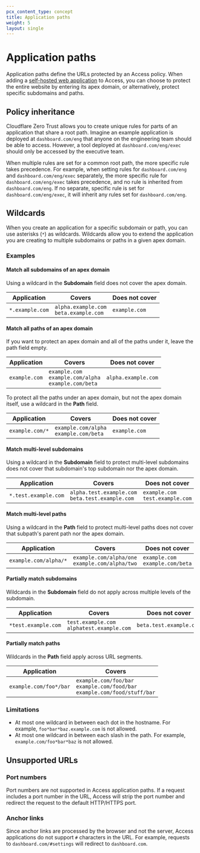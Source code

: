 ```yaml
---
pcx_content_type: concept
title: Application paths
weight: 5
layout: single
---
```


# Application paths

Application paths define the URLs protected by an Access policy. When adding a [self-hosted web application](/cloudflare-one/applications/configure-apps/self-hosted-apps/) to Access, you can choose to protect the entire website by entering its apex domain, or alternatively, protect specific subdomains and paths.

## Policy inheritance

Cloudflare Zero Trust allows you to create unique rules for parts of an application that share a root path. Imagine an example application is deployed at `dashboard.com/eng` that anyone on the engineering team should be able to access. However, a tool deployed at `dashboard.com/eng/exec` should only be accessed by the executive team.

When multiple rules are set for a common root path, the more specific rule takes precedence. For example, when setting rules for `dashboard.com/eng` and `dashboard.com/eng/exec` separately, the more specific rule for `dashboard.com/eng/exec` takes precedence, and no rule is inherited from `dashboard.com/eng`. If no separate, specific rule is set for `dashboard.com/eng/exec`, it will inherit any rules set for `dashboard.com/eng`.

## Wildcards

When you create an application for a specific subdomain or path, you can use asterisks (`*`) as wildcards. Wildcards allow you to extend the application you are creating to multiple subdomains or paths in a given apex domain.

### Examples

#### Match all subdomains of an apex domain

Using a wildcard in the **Subdomain** field does not cover the apex domain.

| Application       | Covers                                  | Does not cover |
| --------------- | --------------------------------------- | ------------- |
| `*.example.com` | `alpha.example.com` </br> `beta.example.com` | `example.com` |

#### Match all paths of an apex domain

If you want to protect an apex domain and all of the paths under it, leave the path field empty.

| Application        | Covers                   | Does not cover       |
| ------------- | ------------------------------------------------------ | ------------------- |
| `example.com` | `example.com` </br> `example.com/alpha` </br> `example.com/beta` | `alpha.example.com` |

To protect all the paths under an apex domain, but not the apex domain itself, use a wildcard in the **Path** field.

| Application            | Covers                                  | Does not cover |
| --------------- | --------------------------------------- | ------------- |
| `example.com/*` | `example.com/alpha` </br> `example.com/beta` | `example.com` |

#### Match multi-level subdomains

Using a wildcard in the **Subdomain** field to protect multi-level subdomains does not cover that subdomain's top subdomain nor the apex domain.

| Application | Covers                                            | Does not cover                     |
| -------------------- | ------------------------------------------------- | --------------------------------- |
| `*.test.example.com` | `alpha.test.example.com` </br> `beta.test.example.com` | `example.com` </br> `test.example.com` |

#### Match multi-level paths

Using a wildcard in the **Path** field to protect multi-level paths does not cover that subpath's parent path nor the apex domain.

| Application             | Covers          | Does not cover                |
| --------------------- | ----------------- | --------------------------------- |
| `example.com/alpha/*` | `example.com/alpha/one` </br> `example.com/alpha/two` | `example.com` </br> `example.com/beta` |

#### Partially match subdomains

Wildcards in the **Subdomain** field do not apply across multiple levels of the subdomain.

| Application         | Covers               | Does not cover                 |
| ------------------- | -------------------- | -------------------------------|
| `*test.example.com`  | `test.example.com` </br> `alphatest.example.com` | `beta.test.example.com` |

#### Partially match paths

Wildcards in the **Path** field apply across URL segments.

| Application         | Covers               |
|---------------------|----------------------|
| `example.com/foo*/bar` | `example.com/foo/bar`</br> `example.com/food/bar` </br> `example.com/food/stuff/bar`   |

### Limitations

- At most one wildcard in between each dot in the hostname. For example, `foo*bar*baz.example.com` is not allowed.
- At most one wildcard in between each slash in the path. For example, `example.com/foo*bar*baz` is not allowed.

## Unsupported URLs

### Port numbers

Port numbers are not supported in Access application paths. If a request includes a port number in the URL, Access will strip the port number and redirect the request to the default HTTP/HTTPS port.

### Anchor links

Since anchor links are processed by the browser and not the server, Access applications do not support `#` characters in the URL. For example, requests to `dashboard.com/#settings` will redirect to `dashboard.com`.
